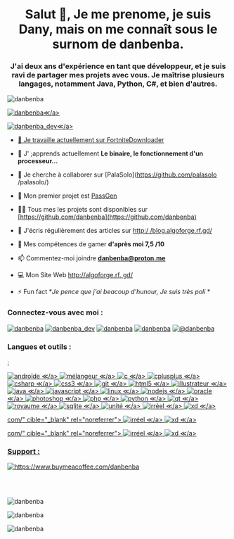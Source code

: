 <h1 align="center">Salut 👋, Je me prenome, je suis Dany, mais on me connaît sous le surnom de danbenba.</h1>
<h3 align="center">J'ai deux ans d'expérience en tant que développeur, et je suis ravi de partager mes projets avec vous. Je maîtrise plusieurs langages, notamment Java, Python, C#, et bien d'autres.</h3>

<p align="left"> <img src="https://komarev.com/ghpvc/?username=danbenba&label=Profile%20views&color=0e75b6&style=flat" alt="danbenba" /> </p>

<p align="left"> <a href="https://github.com/ryo-ma/github-profile-trophy"><img src="https://github-profile-trophy.vercel.app/?username =danbenba" alt="danbenba" />≪/a> </p>

<p align="left"> <a href="https://twitter.com/danbenba_dev" target="blank"><img src="https://img.shields.io/twitter/follow/danbenba_dev?logo=twitter&style=for-the-badge" alt="danbenba_dev" />≪/a> </p>

- 🔭 Je travaille actuellement sur [FortniteDownloader](https://github.com/danbenba/fortnitedownloader)

- 🌱 J' ;apprends actuellement **Le binaire, le fonctionnement d'un processeur...**

- 👯 Je cherche à collaborer sur [PalaSolo](https://github.com/palasolo /palasolo/)

- 🥇 Mon premier projet est [PassGen](https://github.com/danbenba/passgen)

- 👨‍💻 Tous mes les projets sont disponibles sur [https://github.com/danbenba](https://github.com/danbenba)

- 📝 J'écris régulièrement des articles sur [http:/ /blog.algoforge.rf.gd/](http://blog.algoforge.rf.gd/)

- 👾 Mes compétences de gamer **d'après moi 7,5 /10**

- 📫 Commentez-moi joindre **danbenba@proton.me**

- 💻 Mon Site Web [http://algoforge.rf. gd/](http://algoforge.rf.gd/)

- ⚡ Fun fact **Je pence que j'ai beacoup d'hunour, Je suis très poli* *

<h3 align="left">Connectez-vous avec moi :</h3>
<p align="left">
<a href="https://dev.to/danbenba" target="blank"><img align="center" src="https://raw.githubusercontent.com/rahuldkjain/github-profile-readme-generator/master/src/images/icons/Social/devto.svg" alt="danbenba" hauteur = "30" largeur = "40" /></a>
<a href="https://twitter.com/danbenba_dev" target="blank"><img align="center" src="https://raw.githubusercontent.com/rahuldkjain/github-profile-readme-generator/master/src/images/icons/Social/twitter.svg" alt="danbenba_dev" hauteur = "30" largeur = "40" /></a>
<a href="https://instagram.com/danbenba" target="blank"><img align="center" src="https://raw.githubusercontent.com/rahuldkjain/github-profile-readme-generator/master/src/images/icons/Social/instagram.svg" alt="danbenba" hauteur = "30" largeur = "40" /></a>
<a href="https://www.youtube.com/c/danbenba" target="blank"><img align="center" src="https://raw.githubusercontent.com/rahuldkjain/github-profile-readme-generator/master/src/images/icons/Social/youtube.svg" alt="danbenba" hauteur = "30" largeur = "40" /></a>
<a href="https://www.hackerearth.com/@danbenba" target="blank"><img align="center" src="https://raw.githubusercontent.com/rahuldkjain/github-profile-readme-generator/master/src/images/icons/Social/hackerearth.svg" alt="@danbenba" hauteur = "30" largeur = "40" /></a>
</p>

<h3 align="left">Langues et outils :</h3> ;
<p align="gauche"> <a href="https://developer.android.com" cible="_blank" rel="noreferrer"> <img src="https://raw.githubusercontent.com/devicons/devicon/master/icons/android/android-original-wordmark.svg" alt="androïde" largeur = "40" hauteur="40"/> ≪/a> <a href="https://www.blender.org/" cible="_blank" rel="noreferrer"> <img src="https://download.blender.org/branding/community/blender_community_badge_white.svg" alt="mélangeur" largeur = "40" hauteur="40"/> ≪/a> <a href="https://www.cprogramming.com/" cible="_blank" rel="noreferrer"> <img src="https://raw.githubusercontent.com/devicons/devicon/master/icons/c/c-original.svg" alt="c" largeur = "40" hauteur="40"/> ≪/a> <a href="https://www.w3schools.com/cpp/" cible="_blank" rel="noreferrer"> <img src="https://raw.githubusercontent.com/devicons/devicon/master/icons/cplusplus/cplusplus-original.svg" alt="cplusplus" largeur = "40" hauteur="40"/> ≪/a> <a href="https://www.w3schools.com/cs/" cible="_blank" rel="noreferrer"> <img src="https://raw.githubusercontent.com/devicons/devicon/master/icons/csharp/csharp-original.svg" alt="csharp" largeur = "40" hauteur="40"/> ≪/a> <a href="https://www.w3schools.com/css/" cible="_blank" rel="noreferrer"> <img src="https://raw.githubusercontent.com/devicons/devicon/master/icons/css3/css3-original-wordmark.svg" alt="css3" largeur = "40" hauteur="40"/> ≪/a> <a href="https://git-scm.com/" cible="_blank" rel="noreferrer"> <img src="https://www.vectorlogo.zone/logos/git-scm/git-scm-icon.svg" alt="git" largeur = "40" hauteur="40"/> ≪/a> <a href="https://www.w3.org/html/" cible="_blank" rel="noreferrer"> <img src="https://raw.githubusercontent.com/devicons/devicon/master/icons/html5/html5-original-wordmark.svg" alt="html5" largeur = "40" hauteur="40"/> ≪/a> <a href="https://www.adobe.com/in/products/illustrator.html" cible="_blank" rel="noreferrer"> <img src="https://www.vectorlogo.zone/logos/adobe_illustrator/adobe_illustrator-icon."svg" alt="illustrateur" largeur = "40" hauteur="40"/> ≪/a> <a href="https://www.java.com" cible="_blank" rel="noreferrer"> <img src="https://raw.githubusercontent.com/devicons/devicon/master/icons/java/java-original.svg" alt="java" largeur = "40" hauteur="40"/> ≪/a> <a href="https://developer.mozilla.org/en-US/docs/Web/JavaScript" cible="_blank" rel="noreferrer"> <img src="https://raw.githubusercontent.com/devicons/devicon/master/icons/javascript/javascript-original.svg" alt="javascript" largeur = "40" hauteur="40"/> ≪/a> <a href="https://www.linux.org/" cible="_blank" rel="noreferrer"> <img src="https://raw.githubusercontent.com/devicons/devicon/master/icons/linux/linux-original.svg" alt="linux" largeur = "40" hauteur="40"/> ≪/a> <a href="https://nodejs.org" cible="_blank" rel="noreferrer"> <img src="https://raw.githubusercontent.com/devicons/devicon/master/icons/nodejs/nodejs-original-wordmark.svg" alt="nodejs" largeur = "40" hauteur="40"/> ≪/a> <a href="https://www.oracle.com/" cible="_blank" rel="noreferrer"> <img src="https://raw.githubusercontent.com/devicons/devicon/master/icons/oracle/oracle-original.svg" alt="oracle" largeur = "40" hauteur="40"/> ≪/a> <a href="https://www.photoshop.com/fr" cible="_blank" rel="noreferrer"> <img src="https://raw.githubusercontent.com/devicons/devicon/master/icons/photoshop/photoshop-line.svg" alt="photoshop" largeur = "40" hauteur="40"/> ≪/a> <a href="https://www.php.net" cible="_blank" rel="noreferrer"> <img src="https://raw.githubusercontent.com/devicons/devicon/master/icons/php/php-original.svg" alt="php" largeur = "40" hauteur="40"/> ≪/a> <a href="https://www.python.org" cible="_blank" rel="noreferrer"> <img src="https://raw.githubusercontent.com/devicons/devicon/master/icons/python/python-original.svg" alt="python" largeur = "40" hauteur="40"/> ≪/a> <a href="https://www.qt.io/" cible="_blank" rel="noreferrer"> <img src="https://upload.wikimedia.org/wikipedia/commons/0/0b/Qt_logo_2016.svg" alt="qt" largeur = "40" hauteur="40"/> ≪/a> <a href="https://realm.io/" cible="_blank" rel="noreferrer"> <img src="https://raw.githubusercontent.com/bestofjs/bestofjs-webui/8665e8c267a0215f3159df28b33c365198101df5/public/logos/realm.svg" alt="royaume" largeur = "40" hauteur="40"/> ≪/a> <a href="https://www.sqlite.org/" cible="_blank" rel="noreferrer"> <img src="https://www.vectorlogo.zone/logos/sqlite/sqlite-icon.svg" alt="sqlite" largeur = "40" hauteur="40"/> ≪/a> <a href="https://unity.com/" cible="_blank" rel="noreferrer"> <img src="https://www.vectorlogo.zone/logos/unity3d/unity3d-icon.svg" alt="unité" largeur = "40" hauteur="40"/> ≪/a> <a href="https://unrealengine.com/" cible="_blank" rel="noreferrer"> <img src="https://raw.githubusercontent.com/kenangundogan/fontisto/036b7eca71aab1bef8e6a0518f7329f13ed62f6b/icons/svg/brand/unreal-engine.svg" alt="irréel" largeur = "40" hauteur="40"/> ≪/a> <a href="https://www.adobe.com/products/xd.html" cible="_blank" rel="noreferrer"> <img src="https://cdn.worldvectorlogo.com/logos/adobe-xd.svg" alt="xd" largeur = "40" hauteur="40"/> ≪/a> </p>com/" cible="_blank" rel="noreferrer"> <img src="https://raw.githubusercontent.com/kenangundogan/fontisto/036b7eca71aab1bef8e6a0518f7329f13ed62f6b/icons/svg/brand/unreal-engine.svg" alt="irréel" largeur = "40" hauteur="40"/> ≪/a> <a href="https://www.adobe.com/products/xd.html" cible="_blank" rel="noreferrer"> <img src="https://cdn.worldvectorlogo.com/logos/adobe-xd.svg" alt="xd" largeur = "40" hauteur="40"/> ≪/a> </p>com/" cible="_blank" rel="noreferrer"> <img src="https://raw.githubusercontent.com/kenangundogan/fontisto/036b7eca71aab1bef8e6a0518f7329f13ed62f6b/icons/svg/brand/unreal-engine.svg" alt="irréel" largeur = "40" hauteur="40"/> ≪/a> <a href="https://www.adobe.com/products/xd.html" cible="_blank" rel="noreferrer"> <img src="https://cdn.worldvectorlogo.com/logos/adobe-xd.svg" alt="xd" largeur = "40" hauteur="40"/> ≪/a> </p>

<h3 align="left">Support :</h3>
<p><a href= "https://www.buymeacoffee.com/https://www.buymeacoffee.com/danbenba"> <img align="gauche" src="https://cdn.buymeacoffee.com/buttons/v2/default-white.png" hauteur = "50" largeur = "210" alt="https://www.buymeacoffee.com/danbenba" /></a></p><br><br>

<p><img align="gauche" src="https://github-readme-stats.vercel.app/api/top-langs?username=danbenba&show_icons=true&locale=en&layout=compact" alt="danbenba" /></p>

<p> <img align="center" src="https://github-readme-stats.vercel.app/api?username=danbenba&show_icons=true&locale=en" alt="danbenba" /></p>

<p><img align="center" src="https://github-readme-streak-stats.herokuapp.com/?user=danbenba&" alt="danbenba" /></p>
